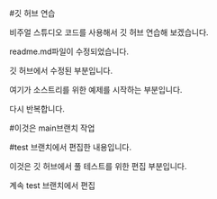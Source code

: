 #깃 허브 연습

비주얼 스튜디오 코드를 사용해서 깃 허브 연습해 보겠습니다.

readme.md파일이 수정되었습니다.

깃 허브에서 수정된 부분입니다.

여기가 소스트리를 위한 예제를 시작하는 부분입니다.

다시 반복합니다.


#이것은 main브랜치 작업

#test 브랜치에서 편집한 내용입니다.

이것은 깃 허브에서 풀 테스트를 위한 편집 부분입니다.

계속 test 브랜치에서 편집
